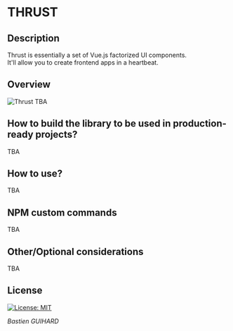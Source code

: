 # THRUST
## Description
Thrust is essentially a set of Vue.js factorized UI components. </br>
It'll allow you to create frontend apps in a heartbeat.
## Overview
![Thrust](https://media.giphy.com/media/SW3PNayoSGXao/giphy.gif)
TBA
## How to build the library to be used in production-ready projects?
TBA
## How to use?
TBA
## NPM custom commands
TBA
## Other/Optional considerations
TBA
## License
[![License: MIT](https://img.shields.io/badge/License-MIT-yellow.svg)](https://opensource.org/licenses/MIT) 

*Bastien GUIHARD*
